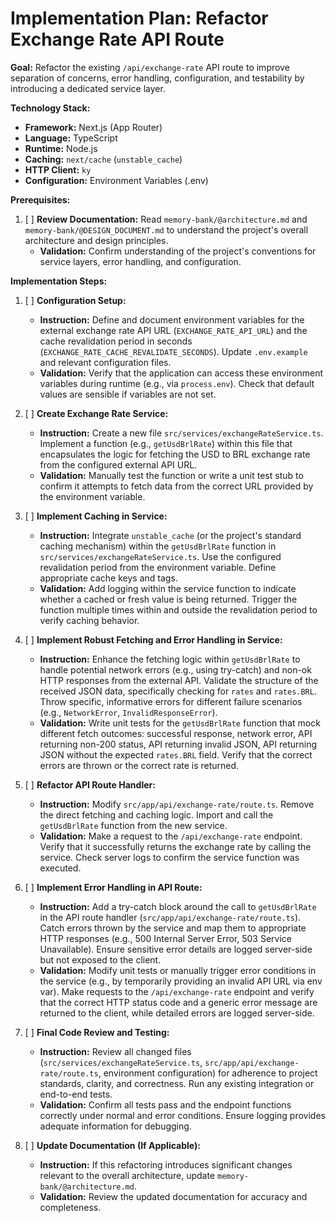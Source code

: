 # Implementation Plan: Refactor Exchange Rate API Route

**Goal:** Refactor the existing `/api/exchange-rate` API route to improve separation of concerns, error handling, configuration, and testability by introducing a dedicated service layer.

**Technology Stack:**

*   **Framework:** Next.js (App Router)
*   **Language:** TypeScript
*   **Runtime:** Node.js
*   **Caching:** `next/cache` (`unstable_cache`)
*   **HTTP Client:** `ky`
*   **Configuration:** Environment Variables (.env)

**Prerequisites:**

1.  [ ] **Review Documentation:** Read `memory-bank/@architecture.md` and `memory-bank/@DESIGN_DOCUMENT.md` to understand the project's overall architecture and design principles.
    *   **Validation:** Confirm understanding of the project's conventions for service layers, error handling, and configuration.

**Implementation Steps:**

1.  [ ] **Configuration Setup:**
    *   **Instruction:** Define and document environment variables for the external exchange rate API URL (`EXCHANGE_RATE_API_URL`) and the cache revalidation period in seconds (`EXCHANGE_RATE_CACHE_REVALIDATE_SECONDS`). Update `.env.example` and relevant configuration files.
    *   **Validation:** Verify that the application can access these environment variables during runtime (e.g., via `process.env`). Check that default values are sensible if variables are not set.

2.  [ ] **Create Exchange Rate Service:**
    *   **Instruction:** Create a new file `src/services/exchangeRateService.ts`. Implement a function (e.g., `getUsdBrlRate`) within this file that encapsulates the logic for fetching the USD to BRL exchange rate from the configured external API URL.
    *   **Validation:** Manually test the function or write a unit test stub to confirm it attempts to fetch data from the correct URL provided by the environment variable.

3.  [ ] **Implement Caching in Service:**
    *   **Instruction:** Integrate `unstable_cache` (or the project's standard caching mechanism) within the `getUsdBrlRate` function in `src/services/exchangeRateService.ts`. Use the configured revalidation period from the environment variable. Define appropriate cache keys and tags.
    *   **Validation:** Add logging within the service function to indicate whether a cached or fresh value is being returned. Trigger the function multiple times within and outside the revalidation period to verify caching behavior.

4.  [ ] **Implement Robust Fetching and Error Handling in Service:**
    *   **Instruction:** Enhance the fetching logic within `getUsdBrlRate` to handle potential network errors (e.g., using try-catch) and non-ok HTTP responses from the external API. Validate the structure of the received JSON data, specifically checking for `rates` and `rates.BRL`. Throw specific, informative errors for different failure scenarios (e.g., `NetworkError`, `InvalidResponseError`).
    *   **Validation:** Write unit tests for the `getUsdBrlRate` function that mock different fetch outcomes: successful response, network error, API returning non-200 status, API returning invalid JSON, API returning JSON without the expected `rates.BRL` field. Verify that the correct errors are thrown or the correct rate is returned.

5.  [ ] **Refactor API Route Handler:**
    *   **Instruction:** Modify `src/app/api/exchange-rate/route.ts`. Remove the direct fetching and caching logic. Import and call the `getUsdBrlRate` function from the new service.
    *   **Validation:** Make a request to the `/api/exchange-rate` endpoint. Verify that it successfully returns the exchange rate by calling the service. Check server logs to confirm the service function was executed.

6.  [ ] **Implement Error Handling in API Route:**
    *   **Instruction:** Add a try-catch block around the call to `getUsdBrlRate` in the API route handler (`src/app/api/exchange-rate/route.ts`). Catch errors thrown by the service and map them to appropriate HTTP responses (e.g., 500 Internal Server Error, 503 Service Unavailable). Ensure sensitive error details are logged server-side but not exposed to the client.
    *   **Validation:** Modify unit tests or manually trigger error conditions in the service (e.g., by temporarily providing an invalid API URL via env var). Make requests to the `/api/exchange-rate` endpoint and verify that the correct HTTP status code and a generic error message are returned to the client, while detailed errors are logged server-side.

7.  [ ] **Final Code Review and Testing:**
    *   **Instruction:** Review all changed files (`src/services/exchangeRateService.ts`, `src/app/api/exchange-rate/route.ts`, environment configuration) for adherence to project standards, clarity, and correctness. Run any existing integration or end-to-end tests.
    *   **Validation:** Confirm all tests pass and the endpoint functions correctly under normal and error conditions. Ensure logging provides adequate information for debugging.

8.  [ ] **Update Documentation (If Applicable):**
    *   **Instruction:** If this refactoring introduces significant changes relevant to the overall architecture, update `memory-bank/@architecture.md`.
    *   **Validation:** Review the updated documentation for accuracy and completeness. 
